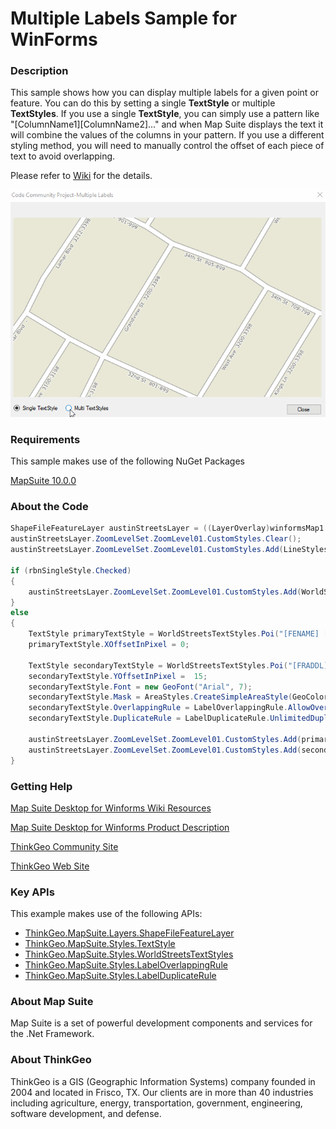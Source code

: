 # Multiple Labels Sample for WinForms

### Description

This sample shows how you can display multiple labels for a given point or feature. You can do this by setting a single **TextStyle** or multiple **TextStyles**. If you use a single **TextStyle**, you can simply use a pattern like "[ColumnName1][ColumnName2]..." and when Map Suite displays the text it will combine the values of the columns in your pattern. If you use a different styling method, you will need to manually control the offset of each piece of text to avoid overlapping.


Please refer to [Wiki](http://wiki.thinkgeo.com/wiki/map_suite_desktop_for_winforms) for the details.

![Screenshot](Screenshot.gif)

### Requirements
This sample makes use of the following NuGet Packages

[MapSuite 10.0.0](https://www.nuget.org/packages?q=ThinkGeo)

### About the Code
```csharp
ShapeFileFeatureLayer austinStreetsLayer = ((LayerOverlay)winformsMap1.Overlays["AustinStreetsOverlay"]).Layers["AustinStreetsLayer"] as ShapeFileFeatureLayer;
austinStreetsLayer.ZoomLevelSet.ZoomLevel01.CustomStyles.Clear();
austinStreetsLayer.ZoomLevelSet.ZoomLevel01.CustomStyles.Add(LineStyles.CreateSimpleLineStyle(GeoColor.StandardColors.White, 9.2F, GeoColor.StandardColors.DarkGray, 12.2F, true));

if (rbnSingleStyle.Checked)
{
    austinStreetsLayer.ZoomLevelSet.ZoomLevel01.CustomStyles.Add(WorldStreetsTextStyles.Poi("[FENAME] [FETYPE]  [FRADDL]-[TOADDL]", 8, -12));
}
else
{
    TextStyle primaryTextStyle = WorldStreetsTextStyles.Poi("[FENAME] [FETYPE]", 8, -12);
    primaryTextStyle.XOffsetInPixel = 0;

    TextStyle secondaryTextStyle = WorldStreetsTextStyles.Poi("[FRADDL]-[TOADDL]", 8, -12);
    secondaryTextStyle.YOffsetInPixel =  15;
    secondaryTextStyle.Font = new GeoFont("Arial", 7);
    secondaryTextStyle.Mask = AreaStyles.CreateSimpleAreaStyle(GeoColor.FromArgb(255, 233, 232, 214), GeoColor.FromArgb(255, 156, 155, 154), 1);
    secondaryTextStyle.OverlappingRule = LabelOverlappingRule.AllowOverlapping;
    secondaryTextStyle.DuplicateRule = LabelDuplicateRule.UnlimitedDuplicateLabels;

    austinStreetsLayer.ZoomLevelSet.ZoomLevel01.CustomStyles.Add(primaryTextStyle);
    austinStreetsLayer.ZoomLevelSet.ZoomLevel01.CustomStyles.Add(secondaryTextStyle);
}
```
### Getting Help

[Map Suite Desktop for Winforms Wiki Resources](http://wiki.thinkgeo.com/wiki/map_suite_desktop_for_winforms)

[Map Suite Desktop for Winforms Product Description](https://thinkgeo.com/ui-controls#desktop-platforms)

[ThinkGeo Community Site](http://community.thinkgeo.com/)

[ThinkGeo Web Site](http://www.thinkgeo.com)

### Key APIs
This example makes use of the following APIs:

- [ThinkGeo.MapSuite.Layers.ShapeFileFeatureLayer](http://wiki.thinkgeo.com/wiki/api/thinkgeo.mapsuite.layers.shapefilefeaturelayer)
- [ThinkGeo.MapSuite.Styles.TextStyle](http://wiki.thinkgeo.com/wiki/api/thinkgeo.mapsuite.styles.textstyle)
- [ThinkGeo.MapSuite.Styles.WorldStreetsTextStyles](http://wiki.thinkgeo.com/wiki/api/thinkgeo.mapsuite.styles.worldstreetstextstyles)
- [ThinkGeo.MapSuite.Styles.LabelOverlappingRule](http://wiki.thinkgeo.com/wiki/api/thinkgeo.mapsuite.styles.labeloverlappingrule)
- [ThinkGeo.MapSuite.Styles.LabelDuplicateRule](http://wiki.thinkgeo.com/wiki/api/thinkgeo.mapsuite.styles.labelduplicaterule)

### About Map Suite
Map Suite is a set of powerful development components and services for the .Net Framework.

### About ThinkGeo
ThinkGeo is a GIS (Geographic Information Systems) company founded in 2004 and located in Frisco, TX. Our clients are in more than 40 industries including agriculture, energy, transportation, government, engineering, software development, and defense.
